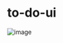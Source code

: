 # to-do-ui
![image](https://github.com/Jeyanth-2301/to-do-ui/assets/98992534/b5de71ba-1cc5-43a6-8c0b-9aa22354d657)


